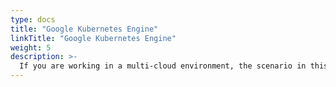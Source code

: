 ```yaml
---
type: docs
title: "Google Kubernetes Engine"
linkTitle: "Google Kubernetes Engine"
weight: 5
description: >-
  If you are working in a multi-cloud environment, the scenario in this section will guide on creating a Google Kubernetes Engine (GKE) with Azure Arc-enabled data services integration in an automated fashion using Terraform.
---
```

